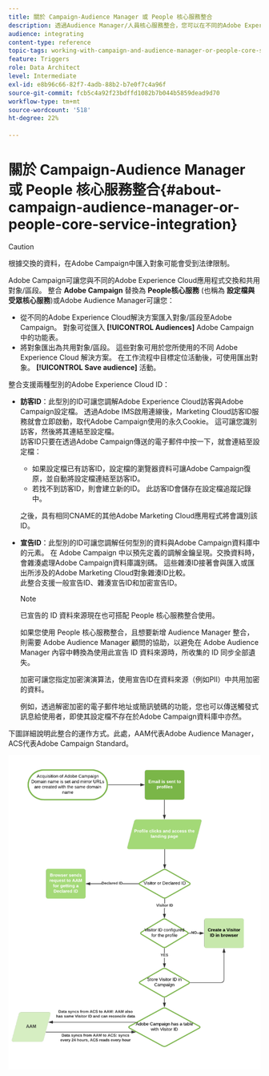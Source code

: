```yaml
---
title: 關於 Campaign-Audience Manager 或 People 核心服務整合
description: 透過Audience Manager/人員核心服務整合，您可以在不同的Adobe Experience Cloud解決方案中共用對象或區段。
audience: integrating
content-type: reference
topic-tags: working-with-campaign-and-audience-manager-or-people-core-service
feature: Triggers
role: Data Architect
level: Intermediate
exl-id: e8b96c66-82f7-4adb-88b2-b7e0f7c4a96f
source-git-commit: fcb5c4a92f23bdffd1082b7b044b5859dead9d70
workflow-type: tm+mt
source-wordcount: '518'
ht-degree: 22%

---
```


# 關於 Campaign-Audience Manager 或 People 核心服務整合{#about-campaign-audience-manager-or-people-core-service-integration}

>[!CAUTION]
>
>根據交換的資料，在Adobe Campaign中匯入對象可能會受到法律限制。

Adobe Campaign可讓您與不同的Adobe Experience Cloud應用程式交換和共用對象/區段。 整合 **Adobe Campaign** 替換為 **People核心服務** (也稱為 **設定檔與受眾核心服務**)或Adobe Audience Manager可讓您：

* 從不同的Adobe Experience Cloud解決方案匯入對象/區段至Adobe Campaign。 對象可從匯入 **[!UICONTROL Audiences]** Adobe Campaign中的功能表。
* 將對象匯出為共用對象/區段。 這些對象可用於您所使用的不同 Adobe Experience Cloud 解決方案。 在工作流程中目標定位活動後，可使用匯出對象。 **[!UICONTROL Save audience]** 活動。

整合支援兩種型別的Adobe Experience Cloud ID：

* **訪客ID**：此型別的ID可讓您調解Adobe Experience Cloud訪客與Adobe Campaign設定檔。 透過Adobe IMS啟用連線後，Marketing Cloud訪客ID服務就會立即啟動，取代Adobe Campaign使用的永久Cookie。 這可讓您識別訪客，然後將其連結至設定檔。
  <br>訪客ID只要在透過Adobe Campaign傳送的電子郵件中按一下，就會連結至設定檔：
   * 如果設定檔已有訪客ID，設定檔的瀏覽器資料可讓Adobe Campaign復原，並自動將設定檔連結至訪客ID。
   * 若找不到訪客ID，則會建立新的ID。 此訪客ID會儲存在設定檔追蹤記錄中。

  之後，具有相同CNAME的其他Adobe Marketing Cloud應用程式將會識別該ID。

* **宣告ID**：此型別的ID可讓您調解任何型別的資料與Adobe Campaign資料庫中的元素。 在 Adobe Campaign 中以預先定義的調解金鑰呈現。交換資料時，會雜湊處理Adobe Campaign資料庫識別碼。 這些雜湊ID接著會與匯入或匯出所涉及的Adobe Marketing Cloud對象雜湊ID比較。
  <br>此整合支援一般宣告ID、雜湊宣告ID和加密宣告ID。

  >[!NOTE]
  >
  >已宣告的 ID 資料來源現在也可搭配 People 核心服務整合使用。
  >
  >如果您使用 People 核心服務整合，且想要新增 Audience Manager 整合，則需要 Adobe Audience Manager 顧問的協助，以避免在 Adobe Audience Manager 內容中轉換為使用此宣告 ID 資料來源時，所收集的 ID 同步全部遺失。


  加密可讓您指定加密演演算法，使用宣告ID在資料來源（例如PII）中共用加密的資料。

  例如，透過解密加密的電子郵件地址或簡訊號碼的功能，您也可以傳送觸發式訊息給使用者，即使其設定檔不存在於Adobe Campaign資料庫中亦然。

下圖詳細說明此整合的運作方式。此處，AAM代表Adobe Audience Manager，ACS代表Adobe Campaign Standard。

![](assets/aam_diagram.png)
